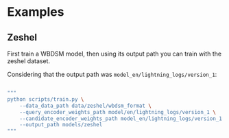 # Examples

## Zeshel

First train a WBDSM model, then using its output path you can train with the zeshel dataset.

Considering that the output path was `model_en/lightning_logs/version_1`:

```bash

"""
python scripts/train.py \
    --data_data_path data/zeshel/wbdsm_format \
    --query_encoder_weights_path model/en/lightning_logs/version_1 \
    --candidate_encoder_weights_path model_en/lightning_logs/version_1 \
    --output_path models/zeshel
"""
